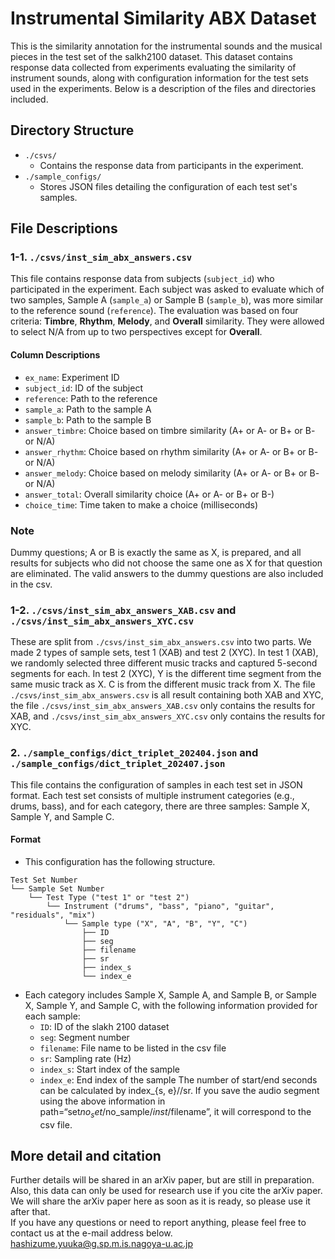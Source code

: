 # Instrumental Similarity ABX Dataset
This is the similarity annotation for the instrumental sounds and the musical pieces in the test set of the salkh2100 dataset.
This dataset contains response data collected from experiments evaluating the similarity of instrument sounds, along with configuration information for the test sets used in the experiments. Below is a description of the files and directories included.

## Directory Structure

- `./csvs/`
  - Contains the response data from participants in the experiment.
- `./sample_configs/`
  - Stores JSON files detailing the configuration of each test set's samples.


## File Descriptions

### 1-1. `./csvs/inst_sim_abx_answers.csv`

This file contains response data from subjects (`subject_id`) who participated in the experiment. Each subject was asked to evaluate which of two samples, Sample A (`sample_a`) or Sample B (`sample_b`), was more similar to the reference sound (`reference`). The evaluation was based on four criteria: **Timbre**, **Rhythm**, **Melody**, and **Overall** similarity. They were allowed to select N/A from up to two perspectives except for **Overall**.

#### Column Descriptions
- `ex_name`: Experiment ID
- `subject_id`: ID of the subject
- `reference`: Path to the reference
- `sample_a`: Path to the sample A
- `sample_b`: Path to the sample B
- `answer_timbre`: Choice based on timbre similarity (A+ or A- or B+ or B- or N/A)
- `answer_rhythm`: Choice based on rhythm similarity (A+ or A- or B+ or B- or N/A)
- `answer_melody`: Choice based on melody similarity (A+ or A- or B+ or B- or N/A)
- `answer_total`: Overall similarity choice (A+ or A- or B+ or B-)
- `choice_time`: Time taken to make a choice (milliseconds)

### Note
Dummy questions; A or B is exactly the same as X, is prepared, and all results for subjects who did not choose the same one as X for that question are eliminated. The valid answers to the dummy questions are also included in the csv.

### 1-2. `./csvs/inst_sim_abx_answers_XAB.csv` and `./csvs/inst_sim_abx_answers_XYC.csv`
These are split from `./csvs/inst_sim_abx_answers.csv` into two parts.
We made 2 types of sample sets, test 1 (XAB) and test 2 (XYC).
In test 1 (XAB), we randomly selected three different music tracks and captured 5-second segments for each.
In test 2 (XYC), Y is the different time segment from the same music track as X. C is from the different music track from X. The file `./csvs/inst_sim_abx_answers.csv` is all result containing both XAB and XYC, the file `./csvs/inst_sim_abx_answers_XAB.csv` only contains the results for XAB, and `./csvs/inst_sim_abx_answers_XYC.csv` only contains the results for XYC.


### 2. `./sample_configs/dict_triplet_202404.json` and `./sample_configs/dict_triplet_202407.json`

This file contains the configuration of samples in each test set in JSON format. Each test set consists of multiple instrument categories (e.g., drums, bass), and for each category, there are three samples: Sample X, Sample Y, and Sample C.

#### Format
- This configuration has the following structure.
```
Test Set Number
└── Sample Set Number
    └── Test Type ("test 1" or "test 2")
        └── Instrument ("drums", "bass", "piano", "guitar", "residuals", "mix")
            └── Sample type ("X", "A", "B", "Y", "C")
                ├── ID
                ├── seg
                ├── filename
                ├── sr
                ├── index_s
                └── index_e
```

- Each category includes Sample X, Sample A, and Sample B, or Sample X, Sample Y, and Sample C, with the following information provided for each sample:
  - `ID`: ID of the slakh 2100 dataset
  - `seg`: Segment number
  - `filename`: File name to be listed in the csv file
  - `sr`: Sampling rate (Hz)
  - `index_s`: Start index of the sample
  - `index_e`: End index of the sample
The number of start/end seconds can be calculated by index_{s, e}//sr.
If you save the audio segment using the above information in path=“set$no_set/$no_sample/$inst/$filename”, it will correspond to the csv file.

## More detail and citation
Further details will be shared in an arXiv paper, but are still in preparation. Also, this data can only be used for research use if you cite the arXiv paper.
We will share the arXiv paper here as soon as it is ready, so please use it after that.  
If you have any questions or need to report anything, please feel free to contact us at the e-mail address below.  
hashizume.yuuka@g.sp.m.is.nagoya-u.ac.jp
